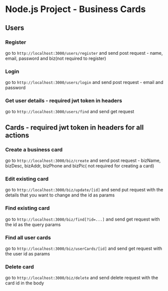 # Node.js Project - Business Cards

## Users

### Register

go to `http://localhost:3000/users/register` and send post request - name, email, password and biz(not required to register)

### Login

go to `http://localhost:3000/users/login` and send post request - email and password

### Get user details - required jwt token in headers

go to `http://localhost:3000/users/find` and send get request

## Cards - required jwt token in headers for all actions

### Create a business card

go to `http://localhost:3000/biz/create` and send post request - bizName, bizDesc, bizAddr, bizPhone and bizPic( not required for creating a card)

### Edit existing card

go to `http://localhost:3000/biz/update/[id]` and send put request with the details that you want to change and the id as params

### Find existing card

go to `http://localhost:3000/biz/find[?id=...]` and send get request with the id as the query params

### Find all user cards

go to `http://localhost:3000/biz/userCards/[id]` and send get request with the user id as params

### Delete card

go to `http://localhost:3000/biz/delete` and send delete request with the card id in the body
